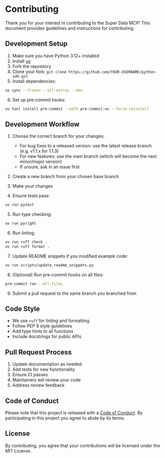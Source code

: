 # Contributing

Thank you for your interest in contributing to the Super Data MCP! This document provides guidelines and instructions for contributing.

## Development Setup

1. Make sure you have Python 3.12+ installed
2. Install [uv](https://docs.astral.sh/uv/getting-started/installation/)
3. Fork the repository
4. Clone your fork: `git clone https://github.com/YOUR-USERNAME/python-sdk.git`
5. Install dependencies:

```bash
uv sync --frozen --all-extras --dev
```

6. Set up pre-commit hooks:

```bash
uv tool install pre-commit --with pre-commit-uv --force-reinstall
```

## Development Workflow

1. Choose the correct branch for your changes:
   - For bug fixes to a released version: use the latest release branch (e.g. v1.1.x for 1.1.3)
   - For new features: use the main branch (which will become the next minor/major version)
   - If unsure, ask in an issue first

2. Create a new branch from your chosen base branch

3. Make your changes

4. Ensure tests pass:

```bash
uv run pytest
```

5. Run type checking:

```bash
uv run pyright
```

6. Run linting:

```bash
uv run ruff check .
uv run ruff format .
```

7. Update README snippets if you modified example code:

```bash
uv run scripts/update_readme_snippets.py
```

8. (Optional) Run pre-commit hooks on all files:

```bash
pre-commit run --all-files
```

9. Submit a pull request to the same branch you branched from

## Code Style

- We use `ruff` for linting and formatting
- Follow PEP 8 style guidelines
- Add type hints to all functions
- Include docstrings for public APIs

## Pull Request Process

1. Update documentation as needed
2. Add tests for new functionality
3. Ensure CI passes
4. Maintainers will review your code
5. Address review feedback

## Code of Conduct

Please note that this project is released with a [Code of Conduct](CODE_OF_CONDUCT.md). By participating in this project you agree to abide by its terms.

## License

By contributing, you agree that your contributions will be licensed under the MIT License.